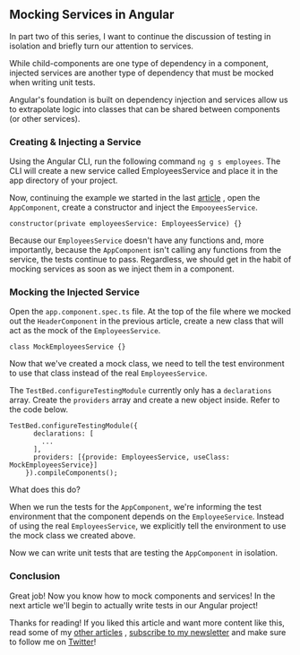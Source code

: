 ## Mocking Services in Angular

In part two of this series, I want to continue the discussion of testing in isolation and briefly turn our attention to services. 

While child-components are one type of dependency in a component, injected services are another type of dependency that must be mocked when writing unit tests.

Angular's foundation is built on dependency injection and services allow us to extrapolate logic into classes that can be shared between components (or other services).

### Creating & Injecting a Service

Using the Angular CLI, run the following command `ng g s employees`. The CLI will create a new service called EmployeesService and place it in the app directory of your project. 

Now, continuing the example we started in the last [article](https://blog.braydoncoyer.dev/mocking-components-in-angular) , open the `AppComponent`, create a constructor and inject the `EmpooyeesService`. 

```
constructor(private employeesService: EmployeesService) {}
```

Because our `EmployeesService` doesn't have any functions and, more importantly, because the `AppComponent` isn't calling any functions from the service, the tests continue to pass. Regardless, we should get in the habit of mocking services as soon as we inject them in a component.

### Mocking the Injected Service

Open the `app.component.spec.ts` file. At the top of the file where we mocked out the `HeaderComponent` in the previous article, create a new class that will act as the mock of the `EmployeesService`.

```
class MockEmployeesService {}
```

Now that we've created a mock class, we need to tell the test environment to use that class instead of the real `EmployeesService`.

The `TestBed.configureTestingModule` currently only has a `declarations` array. Create the `providers` array and create a new object inside. Refer to the code below.

```
TestBed.configureTestingModule({
      declarations: [
        ...
      ],
      providers: [{provide: EmployeesService, useClass: MockEmployeesService}]
    }).compileComponents();
```

What does this do? 

When we run the tests for the `AppComponent`, we're informing the test environment that the component depends on the `EmployeeService`. Instead of using the real `EmployeesService`, we explicitly tell the environment to use the mock class we created above. 

Now we can write unit tests that are testing the `AppComponent` in isolation. 



### Conclusion

Great job! Now you know how to mock components and services! In the next article we'll begin to actually write tests in our Angular project! 

Thanks for reading! If you liked this article and want more content like this, read some of my [other articles](https://blog.braydoncoyer.dev/) , [subscribe to my newsletter](https://braydoncoyer.dev/newsletter/) and make sure to follow me on [Twitter](https://twitter.com/BraydonCoyer)!








